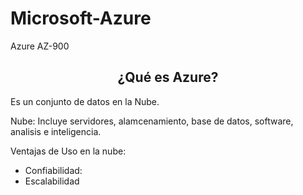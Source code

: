 # Microsoft-Azure
 Azure AZ-900
 
 <div align ="center">
  <h2>¿Qué es Azure?</h2>
 </div>
 Es un conjunto de datos en la Nube.
 
Nube: Incluye servidores, alamcenamiento, base de datos, software, analisis e inteligencia.
 
Ventajas de Uso en la nube:

 - Confiabilidad: 
 - Escalabilidad
